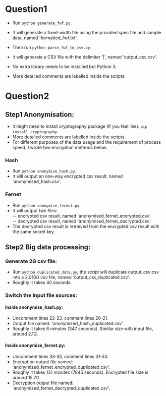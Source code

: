 # Question1
- Run
```python generate_fwf.py```.
- It will generate a fixed-width file using the provided spec file and sample data, named 'formatted_fwf.txt'.

- Then run 
```python parse_fwf_to_csv.py```.
- It will generate a CSV file with the delimiter '|', named 'output_csv.csv'.
- No extra library needs to be installed but Python 3.
- More detailed comments are labelled inside the scripts.


# Question2
## Step1 Anonymisation:
- It might need to install cryptography package (If you feel like).
```pip install cryptography```.
- More detailed comments are labelled inside the scripts.
- For different purposes of the data usage and the requirement of process speed, I wrote two encryption methods below.

### Hash
- Run
```python anonymise_hash.py```.
- It will output an one-way encrypted csv result, named 'anonymised_hash.csv'.

### Fernet
- Run 
```python anonymise_fernet.py```.
- It will output two files:<br>
-- encrypted csv result, named 'anonymised_fernet_encrypted.csv'.<br>
-- decrypted csv result, named 'anonymised_fernet_decrypted.csv'.<br>
- The decrypted csv result is retrieved from the encrypted csv result with the same secret key.

## Step2 Big data processing:
### Generate 2G csv file:
- Run ```python duplicated_data.py```, the script will duplicate output_csv.csv into a 2.016G csv file, named 'output_csv_duplicated.csv'.
- Roughly it takes 40 seconds.

### Switch the input file sources:
#### Inside anonymise_hash.py:
- Uncomment lines 22-23, comment lines 20-21.
- Output file named: 'anonymized_hash_duplicated.csv'
- Roughly it takes 6 minutes  (347 seconds). Similar size with input file, around 2.1G.

#### Inside anonymise_fernet.py:
- Uncomment lines 33-35, comment lines 31-33.
- Encryption output file named: 'anonymized_fernet_encrypted_duplicated.csv'.
- Roughly it takes 131 minutes (7845 seconds). Encrypted file size is around 15.7G.
- Decryption output file named: 'anonymized_fernet_decrypted_duplicated.csv'.


